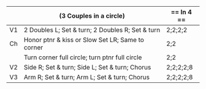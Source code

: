 || (3 Couples in a circle) | == In 4 == |
|-----|----|-----|
|V1| 2 Doubles L; Set & turn; 2 Doubles R; Set & turn |2;2;2;2|
|Ch| Honor ptnr & kiss or Slow Set LR; Same to corner |2;2|
||Turn corner full circle; turn ptnr full circle |2;2|
|V2| Side R; Set & turn; Side L; Set & turn; Chorus |2;2;2;2;8|
|V3| Arm R; Set & turn; Arm L; Set & turn; Chorus |2;2;2;2;8|
